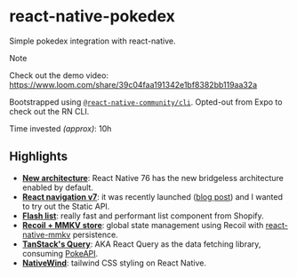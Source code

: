 # react-native-pokedex

Simple pokedex integration with react-native.

> [!NOTE]
> Check out the demo video: https://www.loom.com/share/39c04faa191342e1bf8382bb119aa32a

Bootstrapped using [`@react-native-community/cli`](https://github.com/react-native-community/cli). Opted-out from Expo to check out the RN CLI.

Time invested _(approx)_: 10h

## Highlights

- [**New architecture**](https://reactnative.dev/blog/2024/10/23/the-new-architecture-is-here): React Native 76 has the new bridgeless architecture enabled by default.
- [**React navigation v7**](https://reactnavigation.org/docs/getting-started): it was recently launched ([blog post](https://reactnavigation.org/blog/2024/11/06/react-navigation-7.0)) and I wanted to try out the Static API.
- [**Flash list**](https://shopify.github.io/flash-list): really fast and performant list component from Shopify. <!-- maybe try WishList?  -->
- [**Recoil + MMKV store**](https://recoiljs.org/docs/introduction/getting-started): global state management using Recoil with [react-native-mmkv](https://github.com/mrousavy/react-native-mmkv) persistence.
- [**TanStack's Query**](https://tanstack.com/query/latest/docs/framework/react/react-native): AKA React Query as the data fetching library, consuming [PokeAPI](https://pokeapi.co).
- [**NativeWind**](https://www.nativewind.dev): tailwind CSS styling on React Native.
